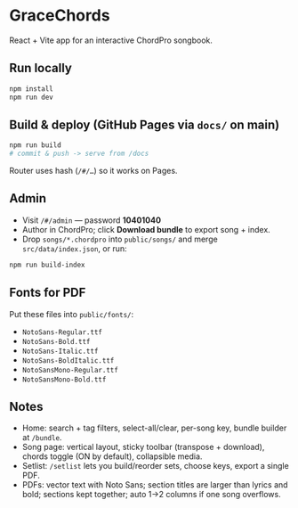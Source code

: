 # GraceChords

React + Vite app for an interactive ChordPro songbook.

## Run locally
```bash
npm install
npm run dev
```

## Build & deploy (GitHub Pages via `docs/` on main)
```bash
npm run build
# commit & push -> serve from /docs
```
Router uses hash (`/#/…`) so it works on Pages.

## Admin
- Visit `/#/admin` — password **10401040**
- Author in ChordPro; click **Download bundle** to export song + index.
- Drop `songs/*.chordpro` into `public/songs/` and merge `src/data/index.json`, or run:
```bash
npm run build-index
```

## Fonts for PDF
Put these files into `public/fonts/`:
- `NotoSans-Regular.ttf`
- `NotoSans-Bold.ttf`
- `NotoSans-Italic.ttf`
- `NotoSans-BoldItalic.ttf`
- `NotoSansMono-Regular.ttf`
- `NotoSansMono-Bold.ttf`

## Notes
- Home: search + tag filters, select-all/clear, per-song key, bundle builder at `/bundle`.
- Song page: vertical layout, sticky toolbar (transpose + download), chords toggle (ON by default), collapsible media.
- Setlist: `/setlist` lets you build/reorder sets, choose keys, export a single PDF.
- PDFs: vector text with Noto Sans; section titles are larger than lyrics and bold; sections kept together; auto 1→2 columns if one song overflows.

